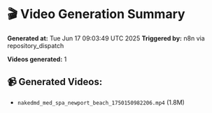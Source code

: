 # 🎬 Video Generation Summary

**Generated at:** Tue Jun 17 09:03:49 UTC 2025
**Triggered by:** n8n via repository_dispatch

**Videos generated:** 1

## 📹 Generated Videos:
- `nakedmd_med_spa_newport_beach_1750150982206.mp4` (1.8M)
